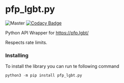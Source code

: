 # pfp_lgbt.py

![Master](https://github.com/Weilbyte/pfp_lgbt.py/workflows/CI/badge.svg?branch=master) [![Codacy Badge](https://app.codacy.com/project/badge/Grade/d0da4cffcb744674a69fbcee8253796d)](https://www.codacy.com/manual/Weilbyte/pfp_lgbt.py?utm_source=github.com&amp;utm_medium=referral&amp;utm_content=Weilbyte/pfp_lgbt.py&amp;utm_campaign=Badge_Grade)

Python API Wrapper for https://pfp.lgbt/ 

Respects rate limits.

### Installing

To install the library you can run te following command
```py
python3 -m pip install pfp_lgbt.py
```
